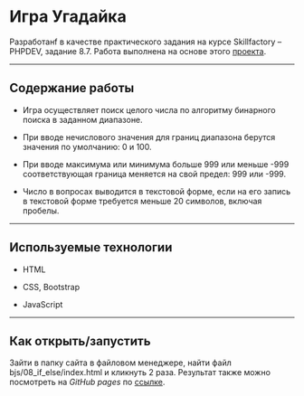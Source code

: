 # Игра Угадайка


Разработанf в качестве практического задания на курсе Skillfactory &ndash; PHPDEV, задание 8.7.
Работа выполнена на основе этого [проекта](https://github.com/SkillfactoryCoding/php).

---

## Содержание работы

* Игра осуществляет поиск целого числа по алгоритму бинарного поиска в заданном диапазоне.

* При вводе нечислового значения для границ диапазона берутся значения по умолчанию: 0 и 100.

* При вводе максимума или минимума больше 999 или меньше -999 соответствующая граница меняется на свой предел: 999 или -999.

* Число в вопросах выводится в текстовой форме, если на его запись в текстовой форме требуется меньше 20 символов, включая пробелы.


---

## Используемые технологии

* HTML

* CSS, Bootstrap

* JavaScript

---
## Как открыть/запустить

Зайти в папку сайта в файловом менеджере, найти файл bjs/08_if_else/index.html и кликнуть 2 раза. Результат также можно посмотреть на *GitHub pages* по [ссылке](https://tatvsam.github.io/task_8.7/bjs/08_if_else/index.html).